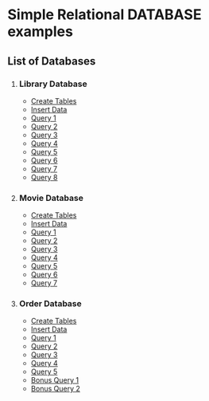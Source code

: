# Simple Relational DATABASE examples

## List of Databases

1. ### Library Database

    - [Create Tables](library_database/create_tables.sql)
    - [Insert Data](library_database/insert_data.sql)
    - [Query 1](library_database/query1.sql)
    - [Query 2](library_database/query2.sql)
    - [Query 3](library_database/query3.sql)
    - [Query 4](library_database/query4.sql)
    - [Query 5](library_database/query5.sql)
    - [Query 6](library_database/query6.sql)
    - [Query 7](library_database/query7.sql)
    - [Query 8](library_database/query8.sql)

2. ### Movie Database

    - [Create Tables](movie_database/create_tables.sql)
    - [Insert Data](movie_database/insert_data.sql)
    - [Query 1](movie_database/query1.sql)
    - [Query 2](movie_database/query2.sql)
    - [Query 3](movie_database/query3.sql)
    - [Query 4](movie_database/query4.sql)
    - [Query 5](movie_database/query5.sql)
    - [Query 6](movie_database/query6.sql)
    - [Query 7](movie_database/query7.sql)

3. ### Order Database

    - [Create Tables](order_database/create_tables.sql)
    - [Insert Data](order_database/insert_data.sql)
    - [Query 1](order_database/query1.sql)
    - [Query 2](order_database/query2.sql)
    - [Query 3](order_database/query3.sql)
    - [Query 4](order_database/query4.sql)
    - [Query 5](order_database/query5.sql)
    - [Bonus Query 1](order_database/extraQuery1.sql)
    - [Bonus Query 2](order_database/extraQuery2.sql)

